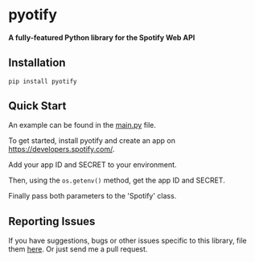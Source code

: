 # pyotify
#### A fully-featured Python library for the Spotify Web API

## Installation

    pip install pyotify
    
## Quick Start

An example can be found in the [main.py](/pyotify/main.py) file.

To get started, install pyotify and create an app on https://developers.spotify.com/.

Add your app ID and SECRET to your environment.

Then, using the `os.getenv()` method, get the app ID and SECRET.

Finally pass both parameters to the 'Spotify' class.

## Reporting Issues

If you have suggestions, bugs or other issues specific to this library, file them [here](https://github.com/paunzz/pyotify/issues). Or just send me a pull request.
